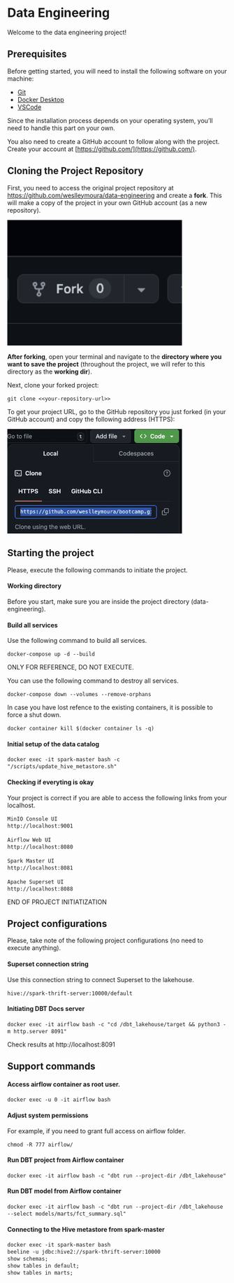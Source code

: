 # Data Engineering 

Welcome to the data engineering project!

## Prerequisites

Before getting started, you will need to install the following software on your machine:

* [Git](https://git-scm.com/book/en/v2/Getting-Started-Installing-Git)  
* [Docker Desktop](https://www.docker.com/products/docker-desktop/)  
* [VSCode](https://code.visualstudio.com/)

Since the installation process depends on your operating system, you’ll need to handle this part on your own.

You also need to create a GitHub account to follow along with the project. Create your account at [https://github.com/](https://github.com/).

## Cloning the Project Repository

First, you need to access the original project repository at https://github.com/weslleymoura/data-engineering and create a **fork**. This will make a copy of the project in your own GitHub account (as a new repository).

<img src="images/git-fork.png" width="400">

**After forking**, open your terminal and navigate to the **directory where you want to save the project** (throughout the project, we will refer to this directory as the **working dir**).

Next, clone your forked project:

```
git clone <<your-repository-url>>
```

To get your project URL, go to the GitHub repository you just forked (in your GitHub account) and copy the following address (HTTPS):

<img src="images/git-clone.png" width="400">


## Starting the project

Please, execute the following commands to initiate the project.

#### Working directory

Before you start, make sure you are inside the project directory (data-engineering).

#### Build all services

Use the following command to build all services.

```
docker-compose up -d --build
```

ONLY FOR REFERENCE, DO NOT EXECUTE.

You can use the following command to destroy all services.

```
docker-compose down --volumes --remove-orphans
```

In case you have lost refence to the existing containers, it is possible to force a shut down.

```
docker container kill $(docker container ls -q)
```

#### Initial setup of the data catalog

```
docker exec -it spark-master bash -c "/scripts/update_hive_metastore.sh"
```

#### Checking if everyting is okay

Your project is correct if you are able to access the following links from your localhost.

```
MinIO Console UI
http://localhost:9001

Airflow Web UI
http://localhost:8080

Spark Master UI
http://localhost:8081

Apache Superset UI
http://localhost:8088
```

END OF PROJECT INITIATIZATION

## Project configurations

Please, take note of the following project configurations (no need to execute anything).

#### Superset connection string

Use this connection string to connect Superset to the lakehouse.

```
hive://spark-thrift-server:10000/default
```

#### Initiating DBT Docs server

```
docker exec -it airflow bash -c "cd /dbt_lakehouse/target && python3 -m http.server 8091"
```

Check results at http://localhost:8091


## Support commands

#### Access airflow container as root user.

```
docker exec -u 0 -it airflow bash
```

#### Adjust system permissions

For example, if you need to grant full access on airflow folder.

```
chmod -R 777 airflow/
```

#### Run DBT project from Airflow container
```
docker exec -it airflow bash -c "dbt run --project-dir /dbt_lakehouse"
```

#### Run DBT model from Airflow container
```
docker exec -it airflow bash -c "dbt run --project-dir /dbt_lakehouse --select models/marts/fct_summary.sql"
```

#### Connecting to the Hive metastore from spark-master

```
docker exec -it spark-master bash
beeline -u jdbc:hive2://spark-thrift-server:10000
show schemas;
show tables in default;
show tables in marts;
```